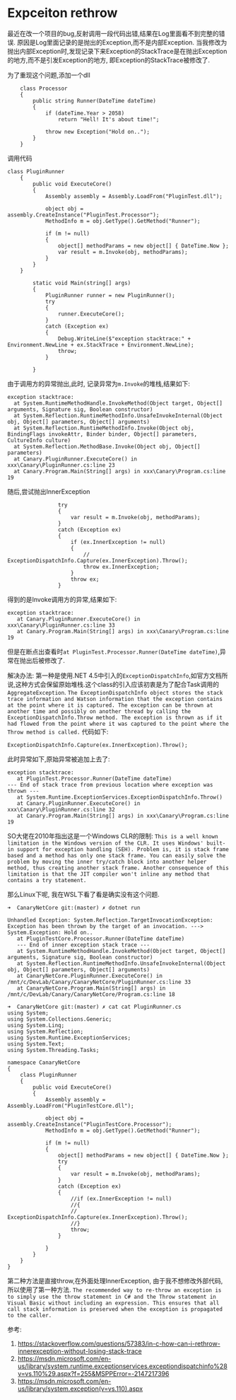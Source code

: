 # Expceiton rethrow

最近在改一个项目的bug,反射调用一段代码出错,结果在Log里面看不到完整的错误. 原因是Log里面记录的是抛出的Exception,而不是内部Exception. 当我修改为抛出内部Exception时,发现记录下来Exception的StackTrace是在抛出Exception的地方,而不是引发Exception的地方, 即Exception的StackTrace被修改了.

为了重现这个问题,添加一个dll

```
    class Processor
    {
        public string Runner(DateTime dateTime)
        {
            if (dateTime.Year > 2058)
                return "Hell! It's about time!";

            throw new Exception("Hold on..");
        }
    }
```

调用代码

```
class PluginRunner
    {
        public void ExecuteCore()
        {
            Assembly assembly = Assembly.LoadFrom("PluginTest.dll");

            object obj = assembly.CreateInstance("PluginTest.Processor");
            MethodInfo m = obj.GetType().GetMethod("Runner");

            if (m != null)
            {
                object[] methodParams = new object[] { DateTime.Now };
                var result = m.Invoke(obj, methodParams);
            }
        }
    }
```

```
        static void Main(string[] args)
        {
            PluginRunner runner = new PluginRunner();
            try
            {
                runner.ExecuteCore();
            }
            catch (Exception ex)
            {
                Debug.WriteLine($"exception stacktrace:" + Environment.NewLine + ex.StackTrace + Environment.NewLine);
                throw;
            }

        }
```

由于调用方的异常抛出,此时, 记录异常为`m.Invoke`的堆栈,结果如下:

 ```
 exception stacktrace:
   at System.RuntimeMethodHandle.InvokeMethod(Object target, Object[] arguments, Signature sig, Boolean constructor)
   at System.Reflection.RuntimeMethodInfo.UnsafeInvokeInternal(Object obj, Object[] parameters, Object[] arguments)
   at System.Reflection.RuntimeMethodInfo.Invoke(Object obj, BindingFlags invokeAttr, Binder binder, Object[] parameters, CultureInfo culture)
   at System.Reflection.MethodBase.Invoke(Object obj, Object[] parameters)
   at Canary.PluginRunner.ExecuteCore() in xxx\Canary\PluginRunner.cs:line 23
   at Canary.Program.Main(String[] args) in xxx\Canary\Program.cs:line 19
 ```

随后,尝试抛出InnerException

```
                try
                {
                    var result = m.Invoke(obj, methodParams);
                }
                catch (Exception ex)
                {
                    if (ex.InnerException != null)
                    {
                        // ExceptionDispatchInfo.Capture(ex.InnerException).Throw();
                        throw ex.InnerException;
                    }
                    throw ex;
                }
```

得到的是Invoke调用方的异常,结果如下:

```
exception stacktrace:
   at Canary.PluginRunner.ExecuteCore() in xxx\Canary\PluginRunner.cs:line 33
   at Canary.Program.Main(String[] args) in xxx\Canary\Program.cs:line 19
```

但是在断点出查看时`at PluginTest.Processor.Runner(DateTime dateTime)`,异常在抛出后被修改了.

解决办法:
第一种是使用.NET 4.5中引入的`ExceptionDispatchInfo`,如官方文档所说,这种方式会保留原始堆栈.这个class的引入应该初衷是为了配合Task调用的`AggregateException`.
`
The ExceptionDispatchInfo object stores the stack trace information and Watson information that the exception contains at the point where it is captured. The exception can be thrown at another time and possibly on another thread by calling the ExceptionDispatchInfo.Throw method. The exception is thrown as if it had flowed from the point where it was captured to the point where the Throw method is called.
`
代码如下:

```
ExceptionDispatchInfo.Capture(ex.InnerException).Throw();
```

此时异常如下,原始异常被追加上去了:

```
exception stacktrace:
   at PluginTest.Processor.Runner(DateTime dateTime)
--- End of stack trace from previous location where exception was thrown ---
   at System.Runtime.ExceptionServices.ExceptionDispatchInfo.Throw()
   at Canary.PluginRunner.ExecuteCore() in xxx\Canary\PluginRunner.cs:line 32
   at Canary.Program.Main(String[] args) in xxx\Canary\Program.cs:line 19
```

SO大佬在2010年指出这是一个Windows CLR的限制:
`This is a well known limitation in the Windows version of the CLR. It uses Windows' built-in support for exception handling (SEH). Problem is, it is stack frame based and a method has only one stack frame. You can easily solve the problem by moving the inner try/catch block into another helper method, thus creating another stack frame. Another consequence of this limitation is that the JIT compiler won't inline any method that contains a try statement.`

那么Linux下呢, 我在WSL下看了看是确实没有这个问题.
```
➜  CanaryNetCore git:(master) ✗ dotnet run

Unhandled Exception: System.Reflection.TargetInvocationException: Exception has been thrown by the target of an invocation. ---> System.Exception: Hold on..
   at PluginTestCore.Processor.Runner(DateTime dateTime)
   --- End of inner exception stack trace ---
   at System.RuntimeMethodHandle.InvokeMethod(Object target, Object[] arguments, Signature sig, Boolean constructor)
   at System.Reflection.RuntimeMethodInfo.UnsafeInvokeInternal(Object obj, Object[] parameters, Object[] arguments)
   at CanaryNetCore.PluginRunner.ExecuteCore() in /mnt/c/DevLab/Canary/CanaryNetCore/PluginRunner.cs:line 33
   at CanaryNetCore.Program.Main(String[] args) in /mnt/c/DevLab/Canary/CanaryNetCore/Program.cs:line 18
   
➜  CanaryNetCore git:(master) ✗ cat cat PluginRunner.cs
using System;
using System.Collections.Generic;
using System.Linq;
using System.Reflection;
using System.Runtime.ExceptionServices;
using System.Text;
using System.Threading.Tasks;

namespace CanaryNetCore
{
    class PluginRunner
    {
        public void ExecuteCore()
        {
            Assembly assembly = Assembly.LoadFrom("PluginTestCore.dll");

            object obj = assembly.CreateInstance("PluginTestCore.Processor");
            MethodInfo m = obj.GetType().GetMethod("Runner");

            if (m != null)
            {
                object[] methodParams = new object[] { DateTime.Now };
                try
                {
                    var result = m.Invoke(obj, methodParams);
                }
                catch (Exception ex)
                {
                    //if (ex.InnerException != null)
                    //{
                    //    ExceptionDispatchInfo.Capture(ex.InnerException).Throw();
                    //}
                    throw;
                }

            }
        }
    }
}

```

第二种方法是直接throw,在外面处理InnerException, 由于我不想修改外部代码, 所以使用了第一种方法.
`The recommended way to re-throw an exception is to simply use the throw statement in C# and the Throw statement in Visual Basic without including an expression. This ensures that all call stack information is preserved when the exception is propagated to the caller.`

参考:
1. https://stackoverflow.com/questions/57383/in-c-how-can-i-rethrow-innerexception-without-losing-stack-trace
2. https://msdn.microsoft.com/en-us/library/system.runtime.exceptionservices.exceptiondispatchinfo%28v=vs.110%29.aspx?f=255&MSPPError=-2147217396
3. https://msdn.microsoft.com/en-us/library/system.exception(v=vs.110).aspx